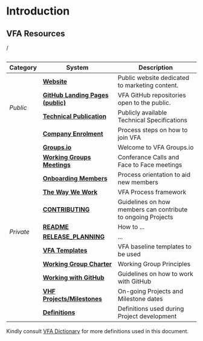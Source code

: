 # Introduction

## VFA Resources

<table>
  <caption></caption>
  <thead>
    <tr>
      <th>Category</th>
      <th>System</th>
      <th>Description</th>
    </tr>
  </thead>
  <tbody>
   <tr>
      <td rowspan="4"><i>Public</i></td>
      <td><a href="https://" target="_blank"><strong>Website</strong></a></td> /
      <td>Public website dedicated to marketing content.</td>
   </tr>
   <tr>
      <td><a href="https://" target="_blank"><strong>GitHub Landing Pages (public)</strong></a></td>
      <td>VFA GitHub repositories open to the public.</td>
   </tr>	  
   <tr>
      <td><a href="https://" target="_blank"><strong>Technical Publication</strong></a></td>
      <td>Publicly available Technical Specifications</td>
   </tr>
   <tr>
      <td><a href="https://" target="_blank"><strong>Company Enrolment</strong></a></td>
      <td>Process steps on how to join VFA</td>
   </tr>
   <tr>
      <td rowspan="12"><i>Private</i></td>
      <td><a href="https://volumetric.groups.io/g/main" target="_blank"><strong>Groups.io</strong></a></td>
      <td> Welcome to VFA Groups.io</td>
   </tr>
   <tr>
      <td><a href="https://volumetric.groups.io/g/main/calendar" target="_blank"><strong>Working Groups Meetings</strong></a></td>
      <td>Conferance Calls and Face to Face meetings</td>
   </tr>
   <tr>
      <td><a href="https://" target="_blank"><strong>Onboarding Members</strong></a></td>
      <td>Process orientation to aid new members</td>
   </tr>
   <tr>
      <td><a href="https://github.com/volumetricformat/the_way_we_work/blob/Initial_proposal/Rules/the_way_we_work.md "target="_blank"><strong>The Way We Work</strong></a></td>
      <td>VFA Process framework</td>
   </tr>
   <tr>
      <td><a href="https://" target="_blank"><strong>CONTRIBUTING</strong></a></td>
      <td>Guidelines on how members can contribute to ongoing Projects</td>
   </tr>
   <tr>
      <td><a href="https://github.com/volumetricformat/the_way_we_work/blob/Initial_proposal/README.md" target="_blank"><strong>README</strong></a></td>
      <td>How to ...</td>
   </tr>
   <tr>
      <td><a href="https://" target="_blank"><strong>RELEASE_PLANNING</strong></a></td>
      <td>...</td>
   </tr>
   <tr>
      <td><a href="https://github.com/volumetricformat/Templates" target="_blank"><strong>VFA Templates</strong></a></td>
      <td>VFA baseline templates to be used</td>
   </tr>
    <tr>
      <td><a href="https://" target="_blank"><strong>Working Group Charter</strong></a></td>
      <td>Working Group Principles</td>
   </tr>
   <tr>
      <td><a href="https://" target="_blank"><strong>Working with GitHub</strong></a></td>
      <td>Guidelines on how to work with GitHub</td>
   </tr> 
   <tr>
      <td><a href="https://github.com/volumetricformat/the_way_we_work/projects" target="_blank"><strong>VHF Projects/Milestones</strong></a></td>
      <td>On-going Projects and Milestone dates</td>
   </tr>
   <tr>
      <td><a href="https://github.com/volumetricformat/the_way_we_work/blob/Initial_proposal/Support_Documentation/definitions.md" target="_blank"><strong>Definitions</strong></a></td>
      <td>Definitions used during Project development</td>
   </tr>
  </tbody>
</table>

Kindly consult [VFA Dictionary](https://github.com/volumetricformat/dictionary/blob/development/Dictionary/Dictionary.mdd) for more definitions used in this document.
